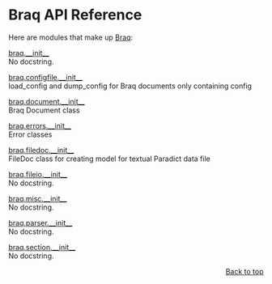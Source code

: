 # Braq API Reference
Here are modules that make up [Braq](/README.md):

[braq.\_\_init\_\_](/docs/api/modules/braq/__init__/README.md)
<br>
No docstring.

[braq.configfile.\_\_init\_\_](/docs/api/modules/braq/configfile/__init__/README.md)
<br>
load_config and dump_config for Braq documents only containing config

[braq.document.\_\_init\_\_](/docs/api/modules/braq/document/__init__/README.md)
<br>
Braq Document class

[braq.errors.\_\_init\_\_](/docs/api/modules/braq/errors/__init__/README.md)
<br>
Error classes

[braq.filedoc.\_\_init\_\_](/docs/api/modules/braq/filedoc/__init__/README.md)
<br>
FileDoc class for creating model for textual Paradict data file

[braq.fileio.\_\_init\_\_](/docs/api/modules/braq/fileio/__init__/README.md)
<br>
No docstring.

[braq.misc.\_\_init\_\_](/docs/api/modules/braq/misc/__init__/README.md)
<br>
No docstring.

[braq.parser.\_\_init\_\_](/docs/api/modules/braq/parser/__init__/README.md)
<br>
No docstring.

[braq.section.\_\_init\_\_](/docs/api/modules/braq/section/__init__/README.md)
<br>
No docstring.

<p align="right"><a href="#braq-api-reference">Back to top</a></p>
